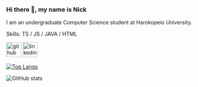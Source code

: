 ### Hi there 👋, my name is Nick
I am an undergraduate Computer Science student at Harokopeio University.

Skills: TS / JS / JAVA / HTML



[<img src='https://cdn.jsdelivr.net/npm/simple-icons@3.0.1/icons/github.svg' alt='github' height='40'>](https://github.com/EliteOneTube)  [<img src='https://cdn.jsdelivr.net/npm/simple-icons@3.0.1/icons/linkedin.svg' alt='linkedin' height='40'>](https://www.linkedin.com/in/https://www.linkedin.com/in/nhaskaris/)  

[![Top Langs](https://github-readme-stats.vercel.app/api/top-langs/?username=EliteOneTube)](https://github.com/anuraghazra/github-readme-stats)

![GitHub stats](https://github-readme-stats.vercel.app/api?username=EliteOneTube&show_icons=true&count_private=true)  
